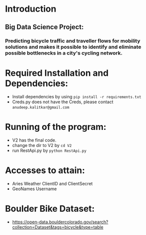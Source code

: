
# Introduction
## Big Data Science Project:
### Predicting bicycle traffic and traveller flows for mobility solutions and makes it possible to identify and eliminate possible bottlenecks in a city's cycling network.

# Required Installation and Dependencies:
- Install dependencies by using `pip install -r requirements.txt`
- Creds.py does not have the Creds, please contact `anudeep.kalitkar@gmail.com`
# Running of the program:
- V2 has the final code.
- change the dir to V2 by `cd V2`
- run RestApi.py by `python RestApi.py`

# Accesses to attain:
- Aries Weather ClientID and ClientSecret
- GeoNames Username

# Boulder Bike Dataset: 
- https://open-data.bouldercolorado.gov/search?collection=Dataset&tags=bicycle&type=table